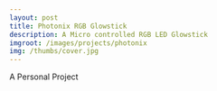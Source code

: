 ```yaml
---
layout: post
title: Photonix RGB Glowstick
description: A Micro controlled RGB LED Glowstick
imgroot: /images/projects/photonix
img: /thumbs/cover.jpg
---
```


A Personal Project <placeholder text>